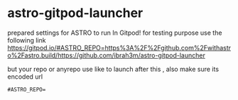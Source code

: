 # astro-gitpod-launcher
prepared  settings for ASTRO to run In Gitpod! 
for testing purpose use the following link
https://gitpod.io/#ASTRO_REPO=https%3A%2F%2Fgithub.com%2Fwithastro%2Fastro.build/https://github.com/ibrah3m/astro-gitpod-launcher

but your repo or anyrepo use like to launch after this , also make sure its encoded url  
```
#ASTRO_REPO=
```
